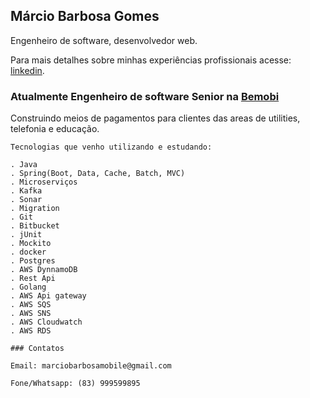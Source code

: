 ## Márcio Barbosa Gomes

Engenheiro de software, desenvolvedor web.

Para mais detalhes sobre minhas experiências profissionais acesse: [linkedin](https://www.linkedin.com/in/marcio-barbosa-gomes/).

### Atualmente Engenheiro de software Senior na [Bemobi](https://bemobi.com/)

Construindo meios de pagamentos para clientes das areas de utilities, telefonia e educação.

```
Tecnologias que venho utilizando e estudando:

. Java
. Spring(Boot, Data, Cache, Batch, MVC)
. Microserviços
. Kafka
. Sonar
. Migration
. Git
. Bitbucket
. jUnit
. Mockito
. docker
. Postgres
. AWS DynnamoDB
. Rest Api
. Golang
. AWS Api gateway
. AWS SQS
. AWS SNS
. AWS Cloudwatch
. AWS RDS

### Contatos

Email: marciobarbosamobile@gmail.com

Fone/Whatsapp: (83) 999599895


